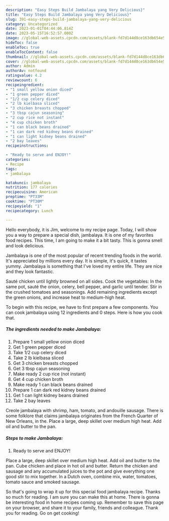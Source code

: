 ```yaml
---
description: "Easy Steps Build Jambalaya yang Very Delicious}"
title: "Easy Steps Build Jambalaya yang Very Delicious}"
slug: 391-easy-steps-build-jambalaya-yang-very-delicious
category: Uncategorized
date: 2023-01-01T04:44:06.814Z
date: 2023-05-15T16:52:57.080Z
image: //global-web-assets.cpcdn.com/assets/blank-fd7d144d8ce163db654e5a02c40b08a2775adb7897d16e4062681dc7e1b2800f.png
hideToc: false
enableToc: true
enableTocContent: false
thumbnail: //global-web-assets.cpcdn.com/assets/blank-fd7d144d8ce163db654e5a02c40b08a2775adb7897d16e4062681dc7e1b2800f.png
cover: //global-web-assets.cpcdn.com/assets/blank-fd7d144d8ce163db654e5a02c40b08a2775adb7897d16e4062681dc7e1b2800f.png
author: Admin
authorAv: notfound
ratingvalue: 4.2
reviewcount: 6
recipeingredient:
- "1 small yellow onion diced"
- "1 green pepper diced"
- "1/2 cup celery diced"
- "2 lb kielbasa sliced"
- "3 chicken breasts chopped"
- "3 tbsp cajun seasoning"
- "2 cup rice not instant"
- "4 cup chicken broth"
- "1 can black beans drained"
- "1 can dark red kidney beans drained"
- "1 can light kidney beans drained"
- "2 bay leaves"
recipeinstructions:

- "Ready to serve and ENJOY!"
categories:
- Recipe
tags:
- jambalaya

katakunci: jambalaya 
nutrition: 177 calories
recipecuisine: American
preptime: "PT33M"
cooktime: "PT30M"
recipeyield: "1"
recipecategory: Lunch

---
```



Hello everybody, it is Jim, welcome to my recipe page. Today, I will show you a way to prepare a special dish, jambalaya. It is one of my favorites food recipes. This time, I am going to make it a bit tasty. This is gonna smell and look delicious.

Jambalaya is one of the most popular of recent trending foods in the world. It's appreciated by millions every day. It is simple, it's quick, it tastes yummy. Jambalaya is something that I've loved my entire life. They are nice and they look fantastic.

Sauté chicken until lightly browned on all sides. Cook the vegetables: In the same pot, sauté the onion, celery, bell pepper, and garlic until tender. Stir in the crushed tomatoes and seasonings. Add remaining ingredients except the green onions, and increase heat to medium-high heat.


To begin with this recipe, we have to first prepare a few components. You can cook jambalaya using 12 ingredients and 0 steps. Here is how you cook that.

<!--inarticleads1-->

##### The ingredients needed to make Jambalaya:

1. Prepare 1 small yellow onion diced
1. Get 1 green pepper diced
1. Take 1/2 cup celery diced
1. Take 2 lb kielbasa sliced
1. Get 3 chicken breasts chopped
1. Get 3 tbsp cajun seasoning
1. Make ready 2 cup rice (not instant)
1. Get 4 cup chicken broth
1. Make ready 1 can black beans drained
1. Prepare 1 can dark red kidney beans drained
1. Get 1 can light kidney beans drained
1. Take 2 bay leaves


Creole jambalaya with shrimp, ham, tomato, and andouille sausage. There is some folklore that claims jambalaya originates from the French Quarter of New Orleans, in the. Place a large, deep skillet over medium high heat. Add oil and butter to the pan. 

<!--inarticleads2-->

##### Steps to make Jambalaya:


1. Ready to serve and ENJOY!

Place a large, deep skillet over medium high heat. Add oil and butter to the pan. Cube chicken and place in hot oil and butter. Return the chicken and sausage and any accumulated juices to the pot and give everything one good stir to mix together. In a Dutch oven, combine mix, water, tomatoes, tomato sauce and smoked sausage. 

So that's going to wrap it up for this special food jambalaya recipe. Thanks so much for reading. I am sure you can make this at home. There is gonna be interesting food in home recipes coming up. Remember to save this page on your browser, and share it to your family, friends and colleague. Thank you for reading. Go on get cooking!
